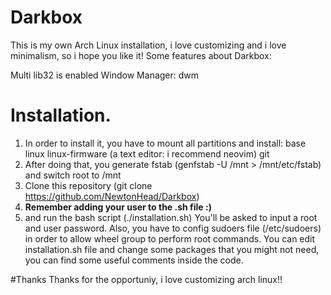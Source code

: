 # Darkbox
This is my own Arch Linux installation, i love customizing and i love minimalism, so i hope you like it!
Some features about Darkbox:

Multi lib32 is enabled
Window Manager: dwm

# Installation.

1. In order to install it, you have to mount all partitions and install: base linux linux-firmware (a text editor: i recommend neovim) git
2. After doing that, you generate fstab (genfstab -U /mnt > /mnt/etc/fstab) and switch root to /mnt
3. Clone this repository (git clone https://github.com/NewtonHead/Darkbox)
4. <b>Remember adding your user to the .sh file :)</b>
5. and run the bash script (./installation.sh)
You'll be asked to input a root and user password. Also, you have to config sudoers file (/etc/sudoers) in order to allow wheel group to perform root commands.
You can edit installation.sh file and change some packages that you might not need, you can find some useful comments inside the code.

#Thanks
Thanks for the opportuniy, i love customizing arch linux!!
